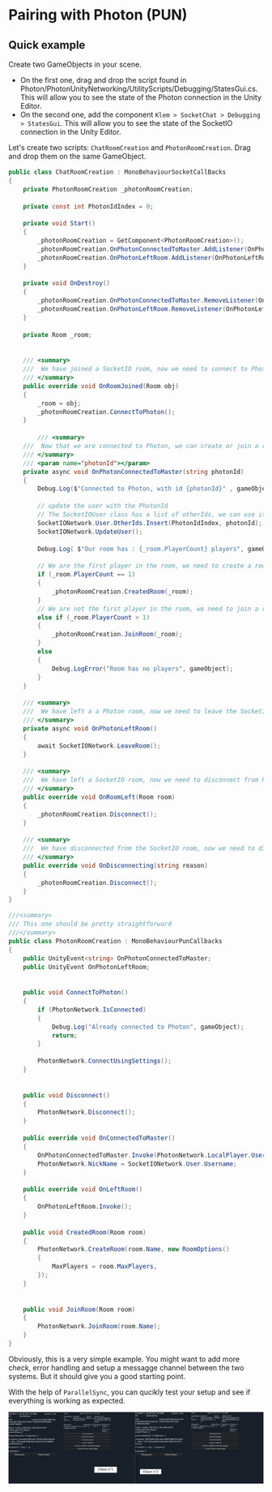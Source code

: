 # Pairing with Photon (PUN)

## Quick example

Create two GameObjects in your scene.
- On the first one, drag and drop the script found in Photon/PhotonUnityNetworking/UtilityScripts/Debugging/StatesGui.cs. This will allow you to see the state of the Photon connection in the Unity Editor.
- On the second one, add the component `Klem > SocketChat > Debugging > StatesGui`. This will allow you to see the state of the SocketIO connection in the Unity Editor.

Let's create two scripts: `ChatRoomCreation` and `PhotonRoomCreation`. Drag and drop them on the same GameObject.

```csharp
public class ChatRoomCreation : MonoBehaviourSocketCallBacks
{
    private PhotonRoomCreation _photonRoomCreation;

    private const int PhotonIdIndex = 0;
    
    private void Start()
    {
        _photonRoomCreation = GetComponent<PhotonRoomCreation>();
        _photonRoomCreation.OnPhotonConnectedToMaster.AddListener(OnPhotonConnectedToMaster);
        _photonRoomCreation.OnPhotonLeftRoom.AddListener(OnPhotonLeftRoom);
    }

    private void OnDestroy()
    {
        _photonRoomCreation.OnPhotonConnectedToMaster.RemoveListener(OnPhotonConnectedToMaster);
        _photonRoomCreation.OnPhotonLeftRoom.RemoveListener(OnPhotonLeftRoom);
    }
    
    private Room _room;


    /// <summary>
    ///  We have joined a SocketIO room, now we need to connect to Photon
    /// </summary>
    public override void OnRoomJoined(Room obj)
    {
        _room = obj;
        _photonRoomCreation.ConnectToPhoton();
    }

        /// <summary>
    ///  Now that we are connected to Photon, we can create or join a room
    /// </summary>
    /// <param name="photonId"></param>
    private async void OnPhotonConnectedToMaster(string photonId)
    {
        Debug.Log($"Connected to Photon, with id {photonId}" , gameObject);
        
        // update the user with the PhotonId
        // The SocketIOUser class has a list of otherIds, we can use it to store the PhotonId
        SocketIONetwork.User.OtherIds.Insert(PhotonIdIndex, photonId);
        SocketIONetwork.UpdateUser();
        
        Debug.Log( $"Our room has : {_room.PlayerCount} players", gameObject);

        // We are the first player in the room, we need to create a room in Photon
        if (_room.PlayerCount == 1)
        {
            _photonRoomCreation.CreatedRoom(_room);
        }
        // We are not the first player in the room, we need to join a room in Photon
        else if (_room.PlayerCount > 1)
        {
            _photonRoomCreation.JoinRoom(_room);
        }
        else
        {
            Debug.LogError("Room has no players", gameObject);
        }
    }
    
    /// <summary>
    ///  We have left a a Photon room, now we need to leave the SocketIO room
    /// </summary>
    private async void OnPhotonLeftRoom()
    {
        await SocketIONetwork.LeaveRoom();
    }

    /// <summary>
    ///  We have left a SocketIO room, now we need to disconnect from Photon
    /// </summary>
    public override void OnRoomLeft(Room room)
    {
        _photonRoomCreation.Disconnect();
    }

    /// <summary>
    ///  We have disconnected from the SocketIO room, now we need to disconnect from Photon
    /// </summary>
    public override void OnDisconnecting(string reason)
    {
        _photonRoomCreation.Disconnect();
    }
}
```
    
```csharp
///<summary>
/// This one should be pretty straightforward
///</summary>
public class PhotonRoomCreation : MonoBehaviourPunCallbacks
{
    public UnityEvent<string> OnPhotonConnectedToMaster;
    public UnityEvent OnPhotonLeftRoom;
    

    public void ConnectToPhoton()
    {
        if (PhotonNetwork.IsConnected)
        {
            Debug.Log("Already connected to Photon", gameObject);
            return;
        }

        PhotonNetwork.ConnectUsingSettings();
    }


    public void Disconnect()
    {
        PhotonNetwork.Disconnect();
    }
    
    public override void OnConnectedToMaster()
    {
        OnPhotonConnectedToMaster.Invoke(PhotonNetwork.LocalPlayer.UserId);
        PhotonNetwork.NickName = SocketIONetwork.User.Username;
    }

    public override void OnLeftRoom()
    {
        OnPhotonLeftRoom.Invoke();
    }

    public void CreatedRoom(Room room)
    {
        PhotonNetwork.CreateRoom(room.Name, new RoomOptions()
        {
            MaxPlayers = room.MaxPlayers,
        });
    }
    
    
    public void JoinRoom(Room room)
    {
        PhotonNetwork.JoinRoom(room.Name);
    }
}
```

Obviously, this is a very simple example. You might want to add more check, error handling and setup a messagge channel between the two systems. But it should give you a good starting point.

With the help of `ParallelSync`, you can qucikly test your setup and see if everything is working as expected.

![ParallelSync](../resources/parallel-sync.png)